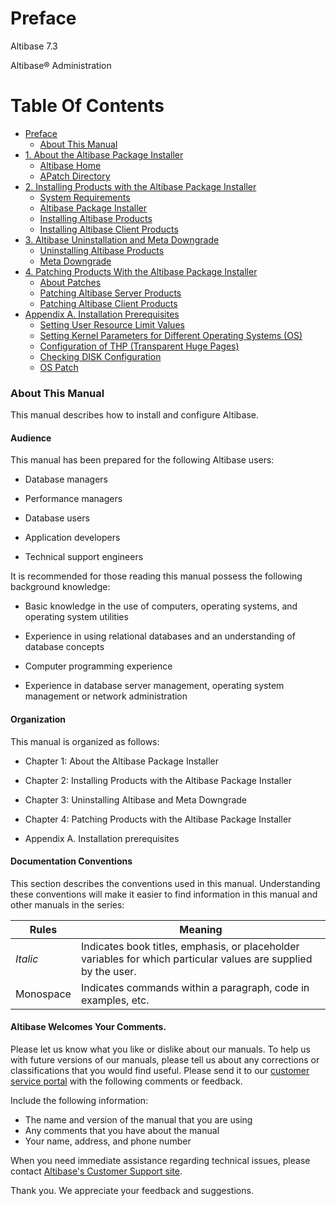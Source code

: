# Preface

Altibase 7.3

Altibase® Administration

# Table Of Contents

- [Preface](#preface)
    - [About This Manual](#about-this-manual)
- [1. About the Altibase Package Installer](1.-About-the-Altibase-Package-Installer.md)
    - [Altibase Home](../Installation%20Guide/1.-About-the-Altibase-Package-Installer.md#altibase-home)
    - [APatch Directory](../Installation%20Guide/1.-About-the-Altibase-Package-Installer.md#apatch-directory)
- [2. Installing Products with the Altibase Package Installer](2-installing-products-with-the-altibase-package-installer.md)
    - [System Requirements](../Installation%20Guide/2.-Installing-Products-with-the-Altibase-Package-Installer.md#system-requirements)
    - [Altibase Package Installer](../Installation%20Guide/2.-Installing-Products-with-the-Altibase-Package-Installer.md#altibase-package-installer)
    - [Installing Altibase Products](../Installation%20Guide/2.-Installing-Products-with-the-Altibase-Package-Installer.md#installing-altibase-products)
    - [Installing Altibase Client Products](../Installation%20Guide/2.-Installing-Products-with-the-Altibase-Package-Installer.md#installing-altibase-client-products)
- [3. Altibase Uninstallation and Meta Downgrade](3-uninstalling-altibase-and-meta-downgrade.md)
    - [Uninstalling Altibase Products](../Installation%20Guide/3.-Uninstalling-Altibase-and-Meta-Downgrade.md#uninstalling-altibase-products)
    - [Meta Downgrade](../Installation%20Guide/3.-Uninstalling-Altibase-and-Meta-Downgrade.md#meta-downgrade)
- [4. Patching Products With the Altibase Package Installer](4-patching-products-with-the-altibase-package-installer.md)
    - [About Patches](../Installation%20Guide/4.-Patching-Products-With-the-Altibase-Package-Installer.md#about-patches)
    - [Patching Altibase Server Products](../Installation%20Guide/4.-Patching-Products-With-the-Altibase-Package-Installer.md#patching-altibase-server-products)
    - [Patching Altibase Client Products](../Installation%20Guide/4.-Patching-Products-With-the-Altibase-Package-Installer.md#patching-altibase-client-products)   
- [Appendix A. Installation Prerequisites](Appendix-A-Installation-Prerequisites.md)  
    - [Setting User Resource Limit Values](../Installation%20Guide/Appendix-A.-Installation-Prerequisites.md#Setting-User-Resource-Limit-Values)
    - [Setting Kernel Parameters for Different Operating Systems (OS)](../Installation%20Guide/Appendix-A.-Installation-Prerequisites.md#Setting-Kernel-Parameters-for-Different-Operating-Systems-OS)
    - [Configuration of THP (Transparent Huge Pages)](../Installation%20Guide/Appendix-A.-Installation-Prerequisites.md#Configuration-of-THP-Transparent-Huge-Pages)
    - [Checking DISK Configuration](../Installation%20Guide/Appendix-A.-Installation-Prerequisites.md#Checking-DISK-Configuration)
    - [OS Patch](../Installation%20Guide/Appendix-A.-Installation-Prerequisites.md#os-patch)

### About This Manual

This manual describes how to install and configure Altibase.

#### Audience

This manual has been prepared for the following Altibase users:

-   Database managers

-   Performance managers

-   Database users

-   Application developers

-   Technical support engineers

It is recommended for those reading this manual possess the following background knowledge:

-   Basic knowledge in the use of computers, operating systems, and operating system utilities 

-   Experience in using relational databases and an understanding of database concepts

-   Computer programming experience

-   Experience in database server management, operating system management or network administration

#### Organization

This manual is organized as follows:

-   Chapter 1: About the Altibase Package Installer

-   Chapter 2: Installing Products with the Altibase Package Installer

-   Chapter 3: Uninstalling Altibase and Meta Downgrade

-   Chapter 4: Patching Products with the Altibase Package Installer

-   Appendix A. Installation prerequisites

#### Documentation Conventions 

This section describes the conventions used in this manual. Understanding these conventions will make it easier to find information in this manual and other manuals in the series:

| Rules     | Meaning                                                      |
| --------- | ------------------------------------------------------------ |
| *Italic*  | Indicates book titles, emphasis, or placeholder variables for which particular values are supplied by the user. |
| Monospace | Indicates commands within a paragraph, code in examples, etc. |

#### Altibase Welcomes Your Comments.

Please let us know what you like or dislike about our manuals. To help us with future versions of our manuals, please tell us about any corrections or classifications that you would find useful. Please send it to our [customer service portal](http://support.altibase.com/en/) with the following comments or feedback.

Include the following information:

- The name and version of the manual that you are using
- Any comments that you have about the manual
- Your name, address, and phone number

When you need immediate assistance regarding technical issues, please contact [Altibase's Customer Support site](http://support.altibase.com/en/).

Thank you. We appreciate your feedback and suggestions.

